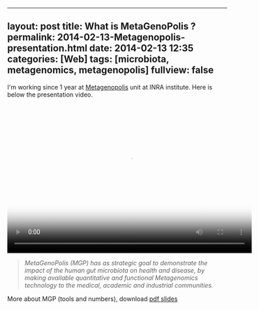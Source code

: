  ---
layout: post
title: What is MetaGenoPolis ?
permalink: 2014-02-13-Metagenopolis-presentation.html
date:  2014-02-13 12:35
categories: [Web]
tags: [microbiota, metagenomics, metagenopolis]
fullview: false
---


I'm working since 1 year at [Metagenopolis](http://www.mgps.eu/) unit at INRA institute. Here is below the presentation video.

<span itemprop="video"><video width="560" height="340" controls poster="http://www.mgps.eu/fileadmin/templates/organicrhythm/images/mgps_transparent.png">
<source src="http://inra-dam-videos-pad.brainsonic.com/1/20131001-155901/media_mp4_MD.mp4" type='video/mp4; codecs="avc1.42E01E, mp4a.40.2"'>
</video></span>


> *MetaGenoPolis (MGP) has as strategic goal to demonstrate the impact of the human gut microbiota on health and disease, by making available quantitative and functional Metagenomics technology to the medical, academic and industrial communities.*

More about MGP (tools and numbers), download [pdf slides](http://www.mgps.eu/fileadmin/Content/Photos/documentation/Metagenopolis_-_Jan2014_vGB.pdf)
